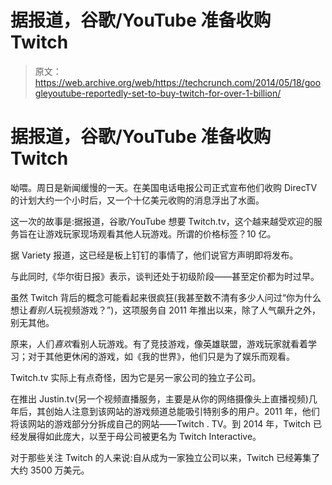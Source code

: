 # 据报道，谷歌/YouTube 准备收购 Twitch 

> 原文：<https://web.archive.org/web/https://techcrunch.com/2014/05/18/googleyoutube-reportedly-set-to-buy-twitch-for-over-1-billion/>

# 据报道，谷歌/YouTube 准备收购 Twitch

呦喂。周日是新闻缓慢的一天。在美国电话电报公司正式宣布他们收购 DirecTV 的计划大约一个小时后，又一个十亿美元收购的消息浮出了水面。

这一次的故事是:据报道，谷歌/YouTube 想要 Twitch.tv，这个越来越受欢迎的服务旨在让游戏玩家现场观看其他人玩游戏。所谓的价格标签？10 亿。

据 Variety 报道，这已经是板上钉钉的事情了，他们说官方声明即将发布。

与此同时,《华尔街日报》表示，谈判还处于初级阶段——甚至定价都为时过早。

虽然 Twitch 背后的概念可能看起来很疯狂(我甚至数不清有多少人问过“你为什么想让*看别人*玩视频游戏？”)，这项服务自 2011 年推出以来，除了人气飙升之外，别无其他。

原来，人们*喜欢*看别人玩游戏。有了竞技游戏，像英雄联盟，游戏玩家就看着学习；对于其他更休闲的游戏，如《我的世界》，他们只是为了娱乐而观看。

Twitch.tv 实际上有点奇怪，因为它是另一家公司的独立子公司。

在推出 Justin.tv(另一个视频直播服务，主要是从你的网络摄像头上直播视频)几年后，其创始人注意到该网站的游戏频道总能吸引特别多的用户。2011 年，他们将该网站的游戏部分分拆成自己的网站——Twitch . TV。到 2014 年，Twitch 已经发展得如此庞大，以至于母公司被更名为 Twitch Interactive。

对于那些关注 Twitch 的人来说:自从成为一家独立公司以来，Twitch 已经筹集了大约 3500 万美元。